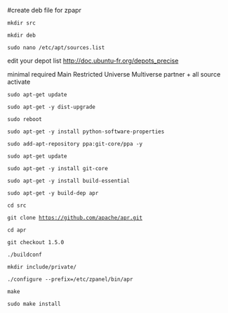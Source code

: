 #create deb file for zpapr

<code>mkdir src</code>

<code>mkdir deb</code>

<code>sudo nano /etc/apt/sources.list</code>

edit your depot list http://doc.ubuntu-fr.org/depots_precise

minimal required Main Restricted Universe Multiverse partner + all source activate


<code>sudo apt-get update</code>

<code>sudo apt-get -y dist-upgrade</code>


<code>sudo reboot</code>

<code>sudo apt-get -y install python-software-properties</code>

<code>sudo add-apt-repository ppa:git-core/ppa -y</code>

<code>sudo apt-get update</code>

<code>sudo apt-get -y install git-core</code>

<code>sudo apt-get -y install build-essential</code>

<code>sudo apt-get -y build-dep apr</code>

<code>cd src</code>


<code>git clone https://github.com/apache/apr.git</code>

<code>cd apr</code>

<code>git checkout 1.5.0</code>

<code>./buildconf</code>

<code>mkdir include/private/</code>

<code>./configure --prefix=/etc/zpanel/bin/apr</code>

<code>make</code>

<code>sudo make install</code>
